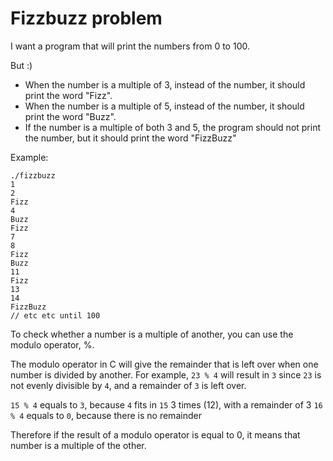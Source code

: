 # Fizzbuzz problem

I want a program that will print the numbers from 0 to 100.

But :)

- When the number is a multiple of 3, instead of the number, it should print the word "Fizz".
- When the number is a multiple of 5, instead of the number, it should print the word "Buzz".
- If the number is a multiple of both 3 and 5, the program should not print the number, but it should print the word "FizzBuzz"

Example:
```
./fizzbuzz
1
2
Fizz
4
Buzz
Fizz
7
8
Fizz
Buzz
11
Fizz
13
14
FizzBuzz
// etc etc until 100
```

To check whether a number is a multiple of another, you can use the modulo operator, %.

The modulo operator in C will give the remainder that is left over when one number is divided by another. For example, `23 % 4` will result in `3` since `23` is not evenly divisible by `4`, and a remainder of `3` is left over.

`15 % 4` equals to `3`, because `4` fits in `15` 3 times (12), with a remainder of 3
`16 % 4` equals to `0`, because there is no remainder

Therefore if the result of a modulo operator is equal to 0, it means that number is a multiple of the other.
